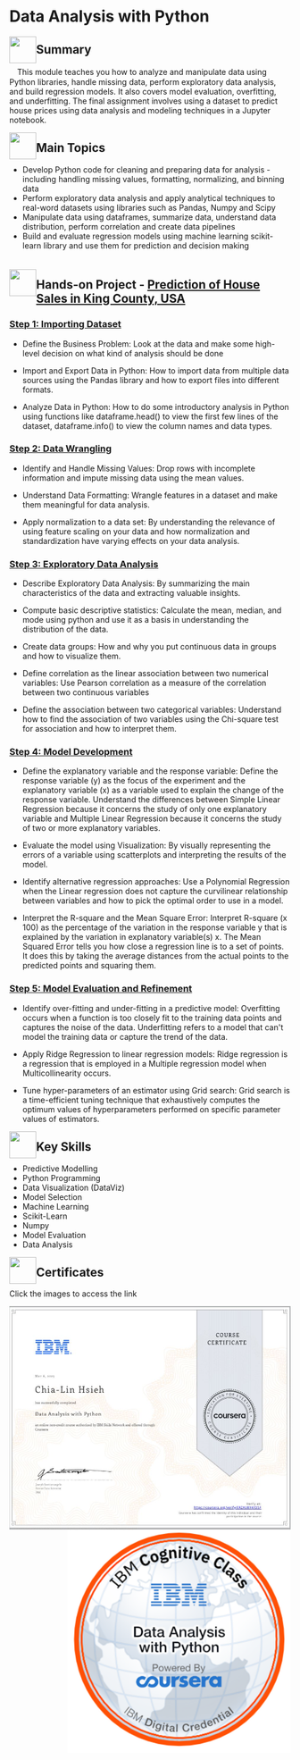 
# Data Analysis with Python


<a href="url"><img src="https://user-images.githubusercontent.com/93101704/223903588-fd196e4b-c840-495a-9207-b79ca5874349.png" align="left" height="48" width="48" ></a>
## Summary
 　This module teaches you how to analyze and manipulate data using Python libraries, handle missing data, perform exploratory data analysis, and build regression models. It also covers model evaluation, overfitting, and underfitting. The final assignment involves using a dataset to predict house prices using data analysis and modeling techniques in a Jupyter notebook.


<a href="url"><img src="https://user-images.githubusercontent.com/93101704/222638742-f320726e-c9e3-4d19-a293-73edda6c7932.png" align="left" height="48" width="48" ></a>
##  Main Topics 
  * Develop Python code for cleaning and preparing data for analysis - including handling missing values, formatting, normalizing, and binning data
  * Perform exploratory data analysis and apply analytical techniques to real-word datasets using libraries such as Pandas, Numpy and Scipy
  * Manipulate data using dataframes, summarize data, understand data distribution, perform correlation and create data pipelines
  * Build and evaluate regression models using machine learning scikit-learn library and use them for prediction and decision making  
 　  
    


<a href="url"><img src="https://user-images.githubusercontent.com/93101704/224516359-7fb04da1-1521-4b0f-95be-e6af5adace81.png" align="left" height="48" width="48" ></a>
##  Hands-on Project - [Prediction of House Sales in King County, USA](https://github.com/ChiaLinz/IBM_Data_Science_Professional_Certificate/blob/main/07.%20%20Data%20Analysis%20with%20Python/Prediction%20Assignment%20House%20Sales%20in%20King.ipynb)

 ### [Step 1: Importing Dataset](https://github.com/ChiaLinz/IBM_Data_Science_Professional_Certificate/blob/main/07.%20%20Data%20Analysis%20with%20Python/01.%20Importing%20Datasets.ipynb)
    
  * Define the Business Problem: Look at the data and make some high-level decision on what kind of analysis should be done

  * Import and Export Data in Python: How to import data from multiple data sources using the Pandas library and how to export files into different formats.

  * Analyze Data in Python: How to do some introductory analysis in Python using functions like dataframe.head() to view the first few lines of the dataset, dataframe.info() to view the column names and data types.
  
  ### [Step 2: Data Wrangling](https://github.com/ChiaLinz/IBM_Data_Science_Professional_Certificate/blob/main/07.%20%20Data%20Analysis%20with%20Python/02.%20Data%20Wrangling.ipynb)
  
  * Identify and Handle Missing Values: Drop rows with incomplete information and impute missing data using the mean values.

  * Understand Data Formatting: Wrangle features in a dataset and make them meaningful for data analysis.

  * Apply normalization to a data set: By understanding the relevance of using feature scaling on your data and how normalization and standardization have varying effects on your data analysis.  
  
  ### [Step 3: Exploratory Data Analysis](https://github.com/ChiaLinz/IBM_Data_Science_Professional_Certificate/blob/main/07.%20%20Data%20Analysis%20with%20Python/03%20Exploratory%20Data%20Analysis.ipynb)
  
  * Describe Exploratory Data Analysis: By summarizing the main characteristics of the data and extracting valuable insights.

  * Compute basic descriptive statistics: Calculate the mean, median, and mode using python and use it as a basis in understanding the distribution of the data.

  * Create data groups: How and why you put continuous data in groups and how to visualize them.

  * Define correlation as the linear association between two numerical variables: Use Pearson correlation as a measure of the correlation between two continuous variables

  * Define the association between two categorical variables: Understand how to find the association of two variables using the Chi-square test for association and how to interpret them.


  ### [Step 4: Model Development](https://github.com/ChiaLinz/IBM_Data_Science_Professional_Certificate/blob/main/07.%20%20Data%20Analysis%20with%20Python/04.%20Model%20Development.ipynb)
  
  * Define the explanatory variable and the response variable: Define the response variable (y) as the focus of the experiment and the explanatory variable (x) as a variable used to explain the change of the response variable. Understand the differences between Simple Linear Regression because it concerns the study of only one explanatory variable and Multiple Linear Regression because it concerns the study of two or more explanatory variables.

  * Evaluate the model using Visualization: By visually representing the errors of a variable using scatterplots and interpreting the results of the model.

  * Identify alternative regression approaches: Use a Polynomial Regression when the Linear regression does not capture the curvilinear relationship between variables and how to pick the optimal order to use in a model.

  * Interpret the R-square and the Mean Square Error: Interpret R-square (x 100) as the percentage of the variation in the response variable y that is explained by the variation in explanatory variable(s) x. The Mean Squared Error tells you how close a regression line is to a set of points. It does this by taking the average distances from the actual points to the predicted points and squaring them.


  ### [Step 5: Model Evaluation and Refinement](https://github.com/ChiaLinz/IBM_Data_Science_Professional_Certificate/blob/main/07.%20%20Data%20Analysis%20with%20Python/05.%20Model%20Evaluation%20and%20Refinement.ipynb)
  
  * Identify over-fitting and under-fitting in a predictive model: Overfitting occurs when a function is too closely fit to the training data points and captures the noise of the data. Underfitting refers to a model that can't model the training data or capture the trend of the data.

  * Apply Ridge Regression to linear regression models: Ridge regression is a regression that is employed in a Multiple regression model when Multicollinearity occurs.

  * Tune hyper-parameters of an estimator using Grid search: Grid search is a time-efficient tuning technique that exhaustively computes the optimum values of hyperparameters performed on specific parameter values of estimators.

 <a href="url"><img src="https://user-images.githubusercontent.com/93101704/222638910-af998087-8417-4102-be5b-6cf3c0945f51.png" align="left" height="48" width="48" ></a>
##  Key Skills 
  * Predictive Modelling
  * Python Programming
  * Data Visualization (DataViz)
  * Model Selection
  * Machine Learning
  * Scikit-Learn
  * Numpy
  * Model Evaluation
  * Data Analysis
  
  
<a href="url"><img src="https://user-images.githubusercontent.com/93101704/222639172-776dc817-d4a7-438b-bc7b-3b29c5d61f3a.png" align="left" height="48" width="48" ></a>   
 ##  Certificates 
  
   Click the images to access the link
   
  <a href="https://www.coursera.org/account/accomplishments/certificate/ERZAUBY4YDSF"><img src="https://github.com/ChiaLinz/IBM_Data_Science_Professional_Certificate/blob/main/07.%20%20Data%20Analysis%20with%20Python/IBM%20Certificate%2007%20Data%20Analysis%20with%20Python.JPG" align="left" height="400" ></a>
  
   <a href="https://www.credly.com/badges/976ad512-4811-4455-b0e7-5594c61355ab/public_url"><img src="https://github.com/ChiaLinz/IBM_Data_Science_Professional_Certificate/blob/main/07.%20%20Data%20Analysis%20with%20Python/IBM%20Badge%2007%20Data%20Analysis%20with%20Python.png" align="right" height="400" ></a>   

